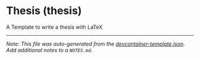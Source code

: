 
# Thesis (thesis)

A Template to write a thesis with LaTeX





---

_Note: This file was auto-generated from the [devcontainer-template.json](https://github.com/TorbenWetter/iu-latex-container-templates/blob/main/src/thesis/devcontainer-template.json). Add additional notes to a `NOTES.md`._